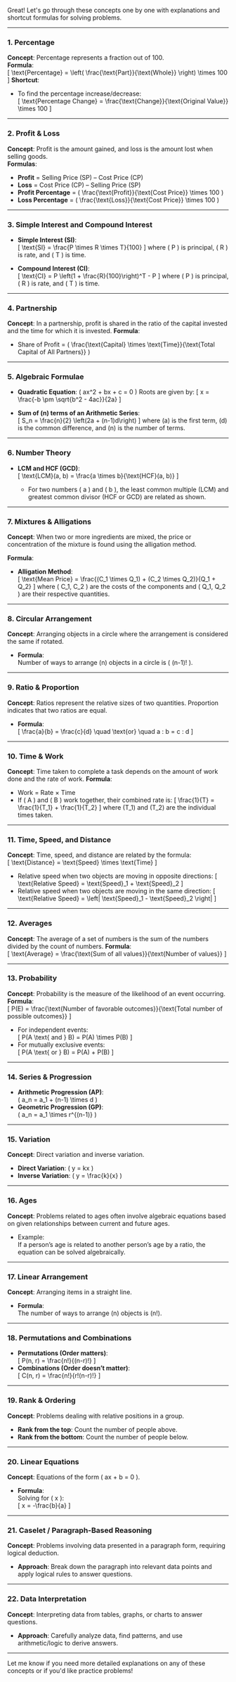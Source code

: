 Great! Let's go through these concepts one by one with explanations and shortcut formulas for solving problems.

---

### 1. **Percentage**
**Concept**: Percentage represents a fraction out of 100.  
**Formula**:  
\[
\text{Percentage} = \left( \frac{\text{Part}}{\text{Whole}} \right) \times 100
\]
**Shortcut**:  
- To find the percentage increase/decrease:  
  \[
  \text{Percentage Change} = \frac{\text{Change}}{\text{Original Value}} \times 100
  \]

---

### 2. **Profit & Loss**
**Concept**: Profit is the amount gained, and loss is the amount lost when selling goods.  
**Formulas**:  
- **Profit** = Selling Price (SP) – Cost Price (CP)
- **Loss** = Cost Price (CP) – Selling Price (SP)
- **Profit Percentage** = \( \frac{\text{Profit}}{\text{Cost Price}} \times 100 \)
- **Loss Percentage** = \( \frac{\text{Loss}}{\text{Cost Price}} \times 100 \)

---

### 3. **Simple Interest and Compound Interest**
- **Simple Interest (SI)**:  
  \[
  \text{SI} = \frac{P \times R \times T}{100}
  \]
  where \( P \) is principal, \( R \) is rate, and \( T \) is time.

- **Compound Interest (CI)**:  
  \[
  \text{CI} = P \left(1 + \frac{R}{100}\right)^T - P
  \]
  where \( P \) is principal, \( R \) is rate, and \( T \) is time.

---

### 4. **Partnership**
**Concept**: In a partnership, profit is shared in the ratio of the capital invested and the time for which it is invested.
**Formula**:  
- Share of Profit = \( \frac{\text{Capital} \times \text{Time}}{\text{Total Capital of All Partners}} \)

---

### 5. **Algebraic Formulae**
- **Quadratic Equation**: \( ax^2 + bx + c = 0 \)
  Roots are given by:
  \[
  x = \frac{-b \pm \sqrt{b^2 - 4ac}}{2a}
  \]

- **Sum of \(n\) terms of an Arithmetic Series**:  
  \[
  S_n = \frac{n}{2} \left(2a + (n-1)d\right)
  \]
  where \(a\) is the first term, \(d\) is the common difference, and \(n\) is the number of terms.

---

### 6. **Number Theory**
- **LCM and HCF (GCD)**:  
  \[
  \text{LCM}(a, b) = \frac{a \times b}{\text{HCF}(a, b)}
  \]
  
  - For two numbers \( a \) and \( b \), the least common multiple (LCM) and greatest common divisor (HCF or GCD) are related as shown.

---

### 7. **Mixtures & Alligations**
**Concept**: When two or more ingredients are mixed, the price or concentration of the mixture is found using the alligation method.

**Formula**:  
- **Alligation Method**:  
  \[
  \text{Mean Price} = \frac{(C_1 \times Q_1) + (C_2 \times Q_2)}{Q_1 + Q_2}
  \]
  where \( C_1, C_2 \) are the costs of the components and \( Q_1, Q_2 \) are their respective quantities.

---

### 8. **Circular Arrangement**
**Concept**: Arranging objects in a circle where the arrangement is considered the same if rotated.
- **Formula**:  
  Number of ways to arrange \(n\) objects in a circle is \( (n-1)! \).

---

### 9. **Ratio & Proportion**
**Concept**: Ratios represent the relative sizes of two quantities. Proportion indicates that two ratios are equal.
- **Formula**:  
  \[
  \frac{a}{b} = \frac{c}{d} \quad \text{or} \quad a : b = c : d
  \]

---

### 10. **Time & Work**
**Concept**: Time taken to complete a task depends on the amount of work done and the rate of work.
**Formula**:  
- Work = Rate × Time
- If \( A \) and \( B \) work together, their combined rate is:
  \[
  \frac{1}{T} = \frac{1}{T_1} + \frac{1}{T_2}
  \]
  where \(T_1\) and \(T_2\) are the individual times taken.

---

### 11. **Time, Speed, and Distance**
**Concept**: Time, speed, and distance are related by the formula:  
\[
\text{Distance} = \text{Speed} \times \text{Time}
\]
- Relative speed when two objects are moving in opposite directions:
  \[
  \text{Relative Speed} = \text{Speed}_1 + \text{Speed}_2
  \]
- Relative speed when two objects are moving in the same direction:
  \[
  \text{Relative Speed} = \left| \text{Speed}_1 - \text{Speed}_2 \right|
  \]

---

### 12. **Averages**
**Concept**: The average of a set of numbers is the sum of the numbers divided by the count of numbers.
**Formula**:  
\[
\text{Average} = \frac{\text{Sum of all values}}{\text{Number of values}}
\]

---

### 13. **Probability**
**Concept**: Probability is the measure of the likelihood of an event occurring.
**Formula**:  
\[
P(E) = \frac{\text{Number of favorable outcomes}}{\text{Total number of possible outcomes}}
\]
- For independent events:  
  \[
  P(A \text{ and } B) = P(A) \times P(B)
  \]
- For mutually exclusive events:  
  \[
  P(A \text{ or } B) = P(A) + P(B)
  \]

---

### 14. **Series & Progression**
- **Arithmetic Progression (AP)**:  
  \( a_n = a_1 + (n-1) \times d \)
- **Geometric Progression (GP)**:  
  \( a_n = a_1 \times r^{(n-1)} \)

---

### 15. **Variation**
**Concept**: Direct variation and inverse variation.
- **Direct Variation**: \( y = kx \)
- **Inverse Variation**: \( y = \frac{k}{x} \)

---

### 16. **Ages**
**Concept**: Problems related to ages often involve algebraic equations based on given relationships between current and future ages.
- Example:  
  If a person’s age is related to another person’s age by a ratio, the equation can be solved algebraically.

---

### 17. **Linear Arrangement**
**Concept**: Arranging items in a straight line.
- **Formula**:  
  The number of ways to arrange \(n\) objects is \(n!\).

---

### 18. **Permutations and Combinations**
- **Permutations (Order matters)**:  
  \[
  P(n, r) = \frac{n!}{(n-r)!}
  \]
- **Combinations (Order doesn’t matter)**:  
  \[
  C(n, r) = \frac{n!}{r!(n-r)!}
  \]

---

### 19. **Rank & Ordering**
**Concept**: Problems dealing with relative positions in a group.
- **Rank from the top**: Count the number of people above.
- **Rank from the bottom**: Count the number of people below.

---

### 20. **Linear Equations**
**Concept**: Equations of the form \( ax + b = 0 \).
- **Formula**:  
  Solving for \( x \):  
  \[
  x = -\frac{b}{a}
  \]

---

### 21. **Caselet / Paragraph-Based Reasoning**
**Concept**: Problems involving data presented in a paragraph form, requiring logical deduction.
- **Approach**: Break down the paragraph into relevant data points and apply logical rules to answer questions.

---

### 22. **Data Interpretation**
**Concept**: Interpreting data from tables, graphs, or charts to answer questions.
- **Approach**: Carefully analyze data, find patterns, and use arithmetic/logic to derive answers.

---

Let me know if you need more detailed explanations on any of these concepts or if you'd like practice problems!